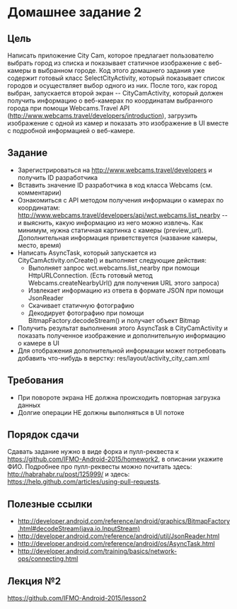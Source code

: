 # Домашнее задание 2

## Цель

Написать приложение City Cam, которое предлагает пользователю выбрать город из списка и показывает статичное изображение с веб-камеры в выбранном городе. Код этого домашнего задания уже содержит готовый класс SelectCityActivity, который показывает список городов и осуществляет выбор одного из них. После того, как город выбран, запускается второй экран -- CityCamActivity, который должен получить информацию о веб-камерах по координатам выбранного города при помощи Webcams.Travel API (http://www.webcams.travel/developers/introduction), загрузить изображение с одной из камер и показать это изображение в UI вместе с подробной информацией о веб-камере.

## Задание

* Зарегистрироваться на http://www.webcams.travel/developers и получить ID разработчика
* Вставить значение ID разработчика в код класса Webcams (см. комментарии)
* Ознакомиться с API методом получения информации о камерах по координатам: http://www.webcams.travel/developers/api/wct.webcams.list_nearby -- и выяснить, какую информацию из него можно извлечь. Как минимум, нужна статичная картинка с камеры (preview_url). Дополнительная информация приветствуется (название камеры, место, время)
* Написать AsyncTask, который запускается из CityCamActivity.onCreate() и выполняет следующие действия:
  * Выполняет запрос wct.webcams.list_nearby при помощи HttpURLConnection. (Есть готовый метод Webcams.createNearbyUrl() для получения URL этого запроса)
  * Извлекает информацию из ответа в формате JSON при помощи JsonReader 
  * Скачивает статичную фотографию 
  * Декодирует фотографию при помощи BitmapFactory.decodeStream() и получает объект Bitmap
* Получить результат выполнения этого AsyncTask в CityCamActivity и показать полученное изображение и дополнительную информацию о камере в UI
* Для отображения дополнительной информации может потребовать добавить что-нибудь в верстку: res/layout/activity_city_cam.xml

## Требования

* При повороте экрана НЕ должна происходить повторная загрузка данных
* Долгие операции НЕ должны выполняться в UI потоке

## Порядок сдачи

Сдавать задание нужно в виде форка и пулл-реквеста к https://github.com/IFMO-Android-2015/homework2, в описании укажите ФИО. Подробнее про пулл-реквесты можно почитать здесь: http://habrahabr.ru/post/125999/ и здесь: https://help.github.com/articles/using-pull-requests.

## Полезные ссылки

* http://developer.android.com/reference/android/graphics/BitmapFactory.html#decodeStream(java.io.InputStream)
* http://developer.android.com/reference/android/util/JsonReader.html
* http://developer.android.com/reference/android/os/AsyncTask.html
* http://developer.android.com/training/basics/network-ops/connecting.html


## Лекция №2

https://github.com/IFMO-Android-2015/lesson2



  
